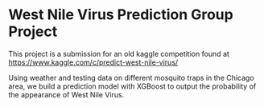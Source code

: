 # West Nile Virus Prediction Group Project

This project is a submission for an old kaggle competition found at https://www.kaggle.com/c/predict-west-nile-virus/

Using weather and testing data on different mosquito traps in the Chicago area, we build a prediction model with XGBoost to output the probability of the appearance of West Nile Virus.
